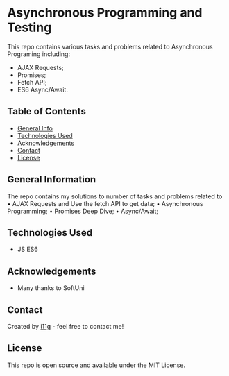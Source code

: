 # Asynchronous Programming and Testing
This repo contains various tasks and problems related to Asynchronous Programing including: 
* AJAX Requests;
* Promises;
* Fetch API;
* ES6 Async/Await.  

## Table of Contents
* [General Info](#general-information)
* [Technologies Used](#technologies-used)
* [Acknowledgements](#acknowledgements)
* [Contact](#contact)
* [License](#license) 

## General Information
The repo contains my solutions to number of tasks and problems related to
• AJAX Requests and Use the fetch API to get data;
• Asynchronous Programming;
• Promises Deep Dive;
• Async/Await;
## Technologies Used
- JS ES6
## Acknowledgements
- Many thanks to SoftUni
## Contact
Created by [i11g](https://i11g.githug.io) - feel free to contact me!
## License 
This repo is open source and available under the MIT License. 

